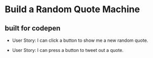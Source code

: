 Build a Random Quote Machine
=============================
built for codepen
-----------------------------
* User Story: I can click a button to show me a new random quote.

* User Story: I can press a button to tweet out a quote.
